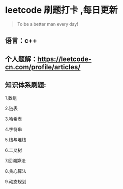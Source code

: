 # leetcode 刷题打卡 ,每日更新

> To be a better man every day!

## 语言：c++

## 个人题解：https://leetcode-cn.com/profile/articles/

## 知识体系刷题:

1.数组

2.链表

3.哈希表

4.字符串

5.栈与堆栈

6.二叉树

7.回溯算法

8.贪心算法

9.动态规划

